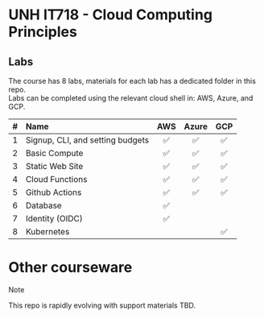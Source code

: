 # UNH IT718 - Cloud Computing Principles

## Labs

The course has 8 labs, materials for each lab has a dedicated folder in this repo.  
Labs can be completed using the relevant cloud shell in: AWS, Azure, and GCP.

| # | Name | AWS | Azure | GCP |  
| :---: | :--- | :---: | :---: | :---: |  
| 1 | Signup, CLI, and setting budgets | ✅ | ✅ |  ✅ |  
| 2 | Basic Compute |  ✅ | ✅ |  ✅ |  
| 3 | Static Web Site | ✅ | ✅ |  ✅ |    
| 4 | Cloud Functions |  ✅ | ✅ |  ✅ |  |  
| 5 | Github Actions |  ✅ | ✅ |  ✅ |  |  
| 6 | Database |  ✅ |  |   |    
| 7 | Identity (OIDC) |  ✅ | |  |  
| 8 | Kubernetes |  | |  ✅ |   

#  Other courseware
> [!NOTE]
> This repo is rapidly evolving with support materials TBD.

